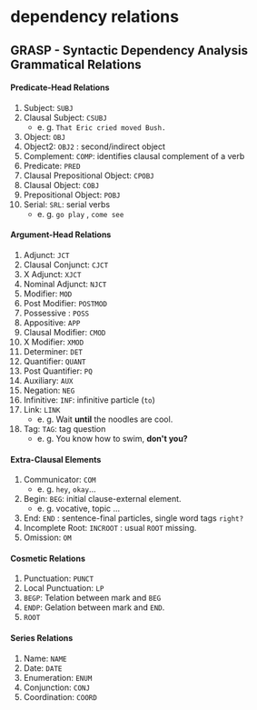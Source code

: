 # dependency relations

## GRASP - Syntactic Dependency Analysis Grammatical Relations 

#### **Predicate-Head Relations**

1. Subject: `SUBJ`
2. Clausal Subject: `CSUBJ` 
    - e. g. `That Eric cried moved Bush.`
3. Object: `OBJ`
4. Object2: `OBJ2` : second/indirect object
5. Complement: `COMP`: identifies clausal complement of a verb 
6. Predicate: `PRED`
7. Clausal Prepositional Object: `CPOBJ`
8. Clausal Object: `COBJ`
9. Prepositional Object: `POBJ`
10. Serial: `SRL`: serial verbs
    - e. g. `go play` , `come see`

#### **Argument-Head Relations**

1. Adjunct: `JCT`
2. Clausal Conjunct: `CJCT`
3. X Adjunct: `XJCT`
4. Nominal Adjunct: `NJCT`
5. Modifier: `MOD`
6. Post Modifier: `POSTMOD`
7. Possessive : `POSS`
8. Appositive: `APP`
9. Clausal Modifier: `CMOD`
10. X Modifier: `XMOD`
11. Determiner: `DET`
12. Quantifier: `QUANT` 
13. Post Quantifier: `PQ`
14. Auxiliary: `AUX`
15. Negation: `NEG`
16. Infinitive: `INF`: infinitive particle (`to`)
17. Link: `LINK`
    - e. g. Wait **until** the noodles are cool.
18. Tag: `TAG`: tag question
    - e. g. You know how to swim, **don't you?**

#### **Extra-Clausal Elements**
1. Communicator: `COM` 
    - e. g. `hey`, `okay`...
2. Begin: `BEG`: initial clause-external element.
    - e. g. vocative, topic ...
3. End: `END` : sentence-final particles, single word tags `right?`
4. Incomplete Root: `INCROOT` : usual `ROOT` missing.
5. Omission: `OM`

#### **Cosmetic Relations**
1. Punctuation: `PUNCT`
2. Local Punctuation: `LP`
3. `BEGP`: Telation between  mark and `BEG`
4. `ENDP`: Gelation between mark and `END`.
5. `ROOT`
    
#### **Series Relations**
1. Name: `NAME`
2. Date: `DATE`
3. Enumeration: `ENUM`
4. Conjunction: `CONJ`
5. Coordination: `COORD`
